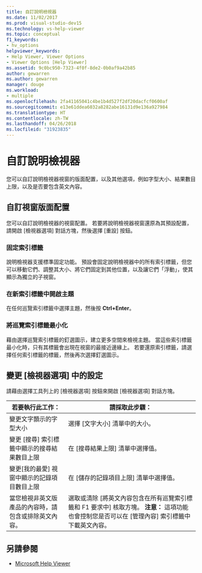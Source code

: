 ```yaml
---
title: 自訂說明檢視器
ms.date: 11/02/2017
ms.prod: visual-studio-dev15
ms.technology: vs-help-viewer
ms.topic: conceptual
f1_keywords:
- hv_options
helpviewer_keywords:
- Help Viewer, Viewer Options
- Viewer Options [Help Viewer]
ms.assetid: 9c0bc950-7323-4f0f-8de2-0b0af9a42b85
author: gewarren
ms.author: gewarren
manager: douge
ms.workload:
- multiple
ms.openlocfilehash: 2fa41165041c4be1b4d527f2df20dacfcf0600af
ms.sourcegitcommit: e13e61ddea6032a8282abe16131d9e136a927984
ms.translationtype: HT
ms.contentlocale: zh-TW
ms.lasthandoff: 04/26/2018
ms.locfileid: "31923835"
---
```

# <a name="customize-the-help-viewer"></a>自訂說明檢視器
您可以自訂說明檢視器視窗的版面配置，以及其他選項，例如字型大小、結果數目上限，以及是否要包含英文內容。

## <a name="customizing-window-layout"></a>自訂視窗版面配置
您可以自訂說明檢視器的視窗配置。 若要將說明檢視器視窗還原為其預設配置，請開啟 [檢視器選項] 對話方塊，然後選擇 [重設] 按鈕。

### <a name="docking-tabs"></a>固定索引標籤
說明檢視器支援標準固定功能。 預設會固定說明檢視器中的所有索引標籤，但您可以移動它們、調整其大小、將它們固定到其他位置，以及讓它們「浮動」，使其顯示為獨立的子視窗。

### <a name="opening-a-topic-in-a-new-tab"></a>在新索引標籤中開啟主題
在任何巡覽索引標籤中選擇主題，然後按 **Ctrl+Enter**。

### <a name="minimize-a-navigation-tab"></a>將巡覽索引標籤最小化
藉由選擇巡覽索引標籤的釘選圖示，建立更多空間來檢視主題。 當這些索引標籤最小化時，只有其標籤會出現在視窗的最接近邊緣上。 若要還原索引標籤，請選擇任何索引標籤的標籤，然後再次選擇釘選圖示。

## <a name="changing-settings-in-viewer-options"></a>變更 [檢視器選項] 中的設定
請藉由選擇工具列上的 [檢視器選項] 按鈕來開啟 [檢視器選項] 對話方塊。

|若要執行此工作：|請採取此步驟：|
|---------------------------|---------------------|
|變更文字顥示的字型大小|選擇 [文字大小] 清單中的大小。|
|變更 [搜尋] 索引標籤中顯示的搜尋結果數目上限|在 [搜尋結果上限] 清單中選擇值。|
|變更[我的最愛] 視窗中顯示的記錄項目數目上限|在 [儲存的記錄項目上限] 清單中選擇值。|
|當您檢視非英文版產品的內容時，請包含或排除英文內容。|選取或清除 [將英文內容包含在所有巡覽索引標籤和 F1 要求中] 核取方塊。 **注意：** 這項功能也會控制您是否可以在 [管理內容] 索引標籤中下載英文內容。|

## <a name="see-also"></a>另請參閱

- [Microsoft Help Viewer](../ide/microsoft-help-viewer.md)